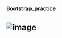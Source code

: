#### Bootstrap_practice
## ![image](https://github.com/user-attachments/assets/128a977e-0ac0-4fa1-9089-13ef1122519d)

 
